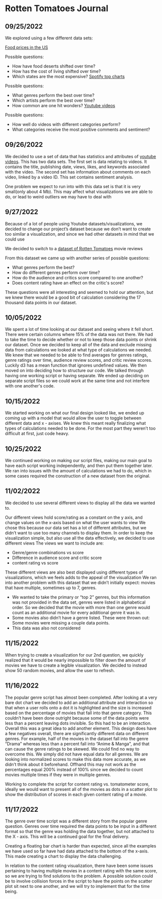 
# Rotten Tomatoes Journal

## 09/25/2022
We explored using a few different data sets:

[Food prices in the US](https://www.kaggle.com/datasets/csafrit2/food-prices-in-us-cities)

Possible questions:
 - How have food deserts shifted over time?
 - How has the cost of living shifted over time?
 - Which states are the most expensive?
[Spotify top charts](https://www.kaggle.com/datasets/sveta151/spotify-top-chart-songs-2022)

Possible questions:
 - What genres perform the best over time?
 - Which artists perform the best over time? 
 - How common are one hit wonders?
[Youtube videos](https://www.kaggle.com/datasets/advaypatil/youtube-statistics)

Possible questions:
 - How well do videos with different categories perform?
 - What categories receive the most positive comments and sentiment?


## 09/26/2022
We decided to use a set of data that has statistics and attributes of [youtube videos](https://www.kaggle.com/datasets/advaypatil/youtube-statistics). This has two data sets. The first set is data relating to videos. It contains the title, publishing date, views, likes, and keywords associated with the video. The second set has information about comments on each video, linked by a video ID. This set contains sentiment analysis.

One problem we expect to run into with this data set is that it is very small(only about 4 Mb). This may affect what visualizations we are able to do, or lead to weird outliers we may have to deal with

## 9/27/2022
Because of a lot of people using Youtube datasets/visualizations, we decided to change our project’s dataset because we don’t want to create too similar a visualization, and since we had other datasets in mind that we could use

We decided to switch to a [dataset of Rotten Tomatoes](https://www.kaggle.com/datasets/stefanoleone992/rotten-tomatoes-movies-and-critic-reviews-dataset?resource=download) movie reviews

From this dataset we came up with another series of possible questions:
 - What genres perform the best?
 - How do different genres perform over time?
 - How do the audience and critics score compared to one another?
 - Does content rating have an effect on the critic's score?

These questions were all interesting and seemed to hold our attention, but we knew there would be a good bit of calculation considering the 17 thousand data points in our dataset.


## 10/05/2022
We spent a lot of time looking at our dataset and seeing where it fell short. There were certain columns where 15% of the data was not there. We had to take the time to decide whether or not to keep those data points or shrink our dataset.
Once we decided to keep all of the data and exclude missing data from calculations we looked at what type of calculations we needed. We knew that we needed to be able to find averages for genres ratings, genre ratings over time, audience review scores, and critic review scores. Luckily d3 has a mean function that ignores undefined values.
We then moved on into deciding how to structure our code. We talked through having one working script or having separate. We ended up deciding on separate script files so we could work at the same time and not interfere with one another's code.


## 10/15/2022
We started working on what our final design looked like, we ended up coming up with a model that would allow the user to toggle between different data and x - axises. We knew this meant really finalizing what types of calculations needed to be done. For the most part they weren’t too difficult at first, just code heavy. 

## 10/25/2022
We continued working on making our script files, making our main goal to have each script working independently, and then put them together later.
We ran into issues with the amount of calculations we had to do, which in some cases required the construction of a new dataset from the original.


## 11/02/2022
We decided to use several different views to display all the data we wanted to.

Our different views hold score/rating as a constant on the y axis, and change values on the x-axis based on what the user wants to view
We chose this because our data set has a lot of different attributes, but we didn’t want to use too many channels to display them. In order to keep the visualization simple, but also use all the data effectively, we decided to use different views
The views we want to include are:
 - Genre/genre combinations vs score
 - Difference in audience score and critic score
 - content rating vs score

These different views are also best displayed using different types of visualizations, which we feels adds to the appeal of the visualization
We ran into another problem with this dataset that we didn’t initially expect: movies that have multiple, sometimes up to 7, genres.
 - We wanted to take the primary or “top 2” genres, but this information was not provided in the data set, genres were listed in alphabetical order. So we decided that the movie with more than one genre would count as an additional movie for every additional genre it was in.
  - Some movies also didn’t have a genre listed. These were thrown out:
Some movies were missing a couple data points. 
 - This data was also not considered



## 11/15/2022
When trying to create a visualization for our 2nd question, we quickly realized that it would be nearly impossible to filter down the amount of movies we have to create a legible visualization. We decided to instead show 50 random movies, and allow the user to refresh.


## 11/16/2022
The popular genre script has almost been completed. After looking at a very bare dot chart we decided to add an additional attribute and interaction so that when a user rolls onto a dot it is highlighted and the size is increased based on the percentage of movies that fall into that genre category. This couldn’t have been done outright because some of the data points were less than a percent leaving dots invisible. So this had to be an interaction. Overall this was a great idea to add another element. This design does have a few negatives overall, there are significantly different data on different genres. For example, half of the movies in the dataset fall into the genre “Drama” whereas less than a percent fall into “Anime & Manga", and that can cause the genre ratings to be skewed. We could find no way to overcome this. We simply did not have equal data for all genres. We are looking into normalized scores to make this data more accurate, as we didn’t think about it beforehand. Offhand this may not work as the percentages equal 200% instead of 100% since we decided to count movies multiple times if they were in multiple genres.

Working to complete the script for content rating vs. tomatometer score, ideally we would want to present all of the movies as dots in a scatter plot to show the distribution of scores in each given content rating of a movie.



## 11/17/2022
The genre over time script was a different story from the popular genre question. Genres over time required the data points to be input in a different format so that the genre was holding the data together, but not attached to the X - axis. This will be a continued goal for the final delivery.

Creating a floating bar chart is harder than expected, since all the examples we have used so far have had data attached to the bottom of the x-axis. This made creating a chart to display the data challenging.

In relation to the content rating visualization, there have been some issues pertaining to having multiple movies in a content rating with the same score, so we are trying to find solutions to the problem.  A possible solution could be to involve collision forces in the script to have the points on the scatter plot sit next to one another, and we will try to implement that for the time being.


